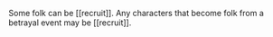Some folk can be [[recruit]]. Any characters that become folk from a betrayal event may be [[recruit]]. 